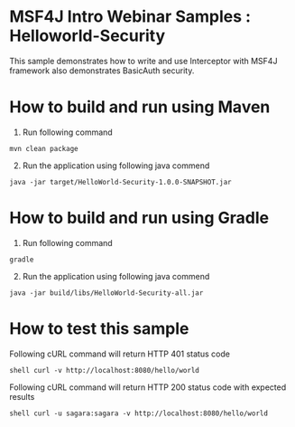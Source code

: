 # MSF4J Intro Webinar Samples  : Helloworld-Security 

This sample demonstrates how to write and use Interceptor with MSF4J framework also demonstrates BasicAuth security.     



# How to build and run using Maven 

1. Run following command 

```shell
mvn clean package 
```
 
2. Run the application using following java commend 

```shell
java -jar target/HelloWorld-Security-1.0.0-SNAPSHOT.jar
```

# How to build and run using Gradle 

1. Run following command 
```shell
gradle 
```
 
2. Run the application using following java commend 

```shell
java -jar build/libs/HelloWorld-Security-all.jar
```

# How to test this sample 
Following cURL command will return HTTP 401 status code 
```shell
shell curl -v http://localhost:8080/hello/world 
```

Following cURL command will return HTTP 200 status code with expected results 
```shell
shell curl -u sagara:sagara -v http://localhost:8080/hello/world 
```
